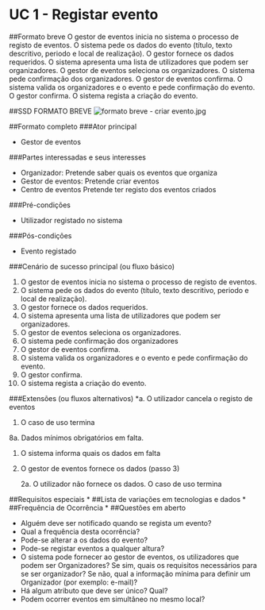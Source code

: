# UC 1 - Registar evento

##Formato breve
O gestor de eventos inicia no sistema o processo de registo de eventos.
O sistema pede os dados do evento (título, texto descritivo, periodo e local de realização).
O gestor fornece os dados requeridos.
O sistema apresenta uma lista de utilizadores que podem ser organizadores.
O gestor de eventos seleciona os organizadores.
O sistema pede confirmação dos organizadores.
O gestor de eventos confirma. 
O sistema valida os organizadores e o evento e pede confirmação do evento.
O gestor confirma.
O sistema regista a criação do evento.

##SSD FORMATO BREVE
![formato breve - criar evento.jpg](https://bitbucket.org/repo/goXzaB/images/3991443459-formato%20breve%20-%20criar%20evento.jpg)


##Formato completo
###Ator principal
* Gestor de eventos
    

###Partes interessadas e seus interesses
* Organizador: Pretende saber quais os eventos que organiza
* Gestor de eventos: Pretende criar eventos
* Centro de eventos Pretende ter registo dos eventos criados

###Pré-condições
* Utilizador registado no sistema 

###Pós-condições
* Evento registado
    

###Cenário de sucesso principal (ou fluxo básico)
1. O gestor de eventos inicia no sistema o processo de registo de eventos.
2. O sistema pede os dados do evento (título, texto descritivo, periodo e local de realização).
3. O gestor fornece os dados requeridos.
4. O sistema apresenta uma lista de utilizadores que podem ser organizadores.
5. O gestor de eventos seleciona os organizadores.
6. O sistema pede confirmação dos organizadores
7. O gestor de eventos confirma. 
8. O sistema valida os organizadores e o evento e pede confirmação do evento.
9. O gestor confirma.
10. O sistema regista a criação do evento.
    

###Extensões (ou fluxos alternativos)
*a. O utilizador cancela o registo de eventos

1. O caso de uso termina 

8a. Dados mínimos obrigatórios em falta.

1. O sistema informa quais os dados em falta

2. O gestor de eventos fornece os dados (passo 3)

	2a. O utilizador não fornece os dados. O caso de uso termina




##Requisitos especiais
*
##Lista de variações em tecnologias e dados
*
##Frequência de Ocorrência
*
##Questões em aberto
* Alguém deve ser notificado quando se regista um evento? 
* Qual a frequência desta ocorrência?
* Pode-se alterar a os dados do evento?
* Pode-se registar eventos a qualquer altura?
* O sistema pode fornecer ao gestor de eventos, os utilizadores que podem ser Organizadores? Se sim, quais os requisitos necessários para se ser organizador? Se não, qual a informação mínima para definir um Organizador (por exemplo: e-mail)?
* Há algum atributo que deve ser único? Qual?
* Podem ocorrer eventos em simultâneo no mesmo local?
